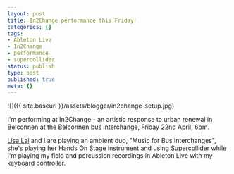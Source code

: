 ```yaml
---
layout: post
title: In2Change performance this Friday!
categories: []
tags:
- Ableton Live
- In2Change
- performance
- supercollider
status: publish
type: post
published: true
meta: {}
---
```


![]({{ site.baseurl }}/assets/blogger/in2change-setup.jpg)

I'm performing at In2Change - an artistic response to urban renewal in Belconnen at the Belconnen bus interchange, Friday 22nd April, 6pm.

[Lisa Lai](http://www.laichihsia.com/) and I are playing an ambient duo, "Music for Bus Interchanges", she's playing her Hands On Stage instrument and using Supercollider while I'm playing my field and percussion recordings in Ableton Live with my keyboard controller.
